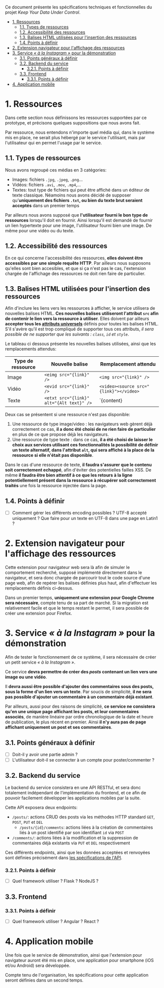 Ce document présente les spécifications techniques et fonctionnelles du projet *Keep Your Data Under Control*.

- [1. Ressources](#1-ressources)
  - [1.1. Types de ressources](#11-types-de-ressources)
  - [1.2. Accessibilité des ressources](#12-accessibilité-des-ressources)
  - [1.3. Balises HTML utilisées pour l'insertion des ressources](#13-balises-html-utilisées-pour-linsertion-des-ressources)
  - [1.4. Points à définir](#14-points-à-définir)
- [2. Extension navigateur pour l'affichage des ressources](#2-extension-navigateur-pour-laffichage-des-ressources)
- [3. Service *« à la Instagram »* pour la démonstration](#3-service--à-la-instagram--pour-la-démonstration)
  - [3.1. Points généraux à définir](#31-points-généraux-à-définir)
  - [3.2. Backend du service](#32-backend-du-service)
    - [3.2.1. Points à définir](#321-points-à-définir)
  - [3.3. Frontend](#33-frontend)
    - [3.3.1. Points à définir](#331-points-à-définir)
- [4. Application mobile](#4-application-mobile)

# 1. Ressources

Dans cette section nous définissons les ressources supportées par ce prototype, et précisons quelques suppositions que nous avons fait.

Par ressource, nous entendons n'importe quel média qui, dans le système mis en place, ne serait plus hébergé par le service l'utilisant, mais par l'utilisateur qui en permet l'usage par le service.

## 1.1. Types de ressources

Nous avons regroupé ces médias en 3 catégories:
- Images: fichiers `.jpg`, `.jpeg`, `.png`...
- Vidéos: fichiers `.avi`, `.mov`, `.mp4`,...
- Textes: tout type de fichiers qui peut être affiché dans un éditeur de texte classique. Néamoins nous avons décidé de supposer qu'**uniquement des fichiers `.txt`, ou bien du texte brut seraient acceptés** dans un premier temps

Par ailleurs nous avons supposé que **l'utilisateur fourni le bon type de ressources** lorsqu'il doit en fournir. Ainsi lorsqu'il est demandé de fournir un lien hypertexte pour une image, l'utilisateur fourni bien une image. De même pour une vidéo ou du texte.

## 1.2. Accessibilité des ressources

En ce qui concerne l'accessibilité des ressources, **elles doivent être accessibles par une simple requête HTTP**. Par ailleurs nous supposons qu'elles sont bien accesibles, et que si ça n'est pas le cas, l'extension chargée de l'affichage des ressources ne doit rien faire de particulier.

## 1.3. Balises HTML utilisées pour l'insertion des ressources

Afin d'inclure les liens vers les ressources à afficher, le service utilisera de nouvelles balises HTML. **Ces nouvelles balises utiliseront l'attribut `src` afin de contenir le lien vers la ressource à utiliser**. Elles doivent par ailleurs **accepter tous les [attributs universels](https://developer.mozilla.org/fr/docs/Web/HTML/Attributs_universels)** définis pour toutes les balises HTML. S'il s'avère qu'il est trop compliqué de supporter tous ces attributs, *il sera possible de ne supporter que les suivants : `class`, `id` et `style`*.

Le tableau ci dessous présente les nouvelles balises utilisées, ainsi que les remplacements attendus:

| Type de ressource | Nouvelle balise                          | Remplacement attendu                  |
|-------------------|------------------------------------------|---------------------------------------|
| Image             | `<eimg src="{link}" />`                  | `<img src="{link}" />`                |
| Vidéo             | `<evid src="{link}" />`                  | `<video><source src="{link}"></video>`|
| Texte             | `<etxt src="{link}" alt="{Alt text}" />` | `{content}|{Alt text}`   |

Deux cas se présentent si une ressource n'est pas disponible:
1. Une ressource de type image/video : les navigateurs web gèrent déjà correctement ce cas, **il a donc été choisi de ne rien faire de particulier** en plus de ce que propose déjà les navigateurs.
2. Une ressource de type texte : dans ce cas, **il a été choisi de laisser le choix aux services utilisant ces fonctionnalités la possibilité de définir un texte alternatif, dans l'attribut `alt`, qui sera affiché à la place de la ressource si elle n'était pas disponible**.

Dans le cas d'une ressource de texte, **il faudra s'assurer que le contenu soit correctement echappé**, afin d'éviter des potentielles failles XSS. De même **il faudra être bien attentif à ce que les retours à la ligne potentiellement présent dans la ressource à récupérer soit correctement traités** une fois la ressource injectée dans la page.

## 1.4. Points à définir

- [ ] Comment gérer les différents encoding possibles ? UTF-8 accepté uniquement ? Que faire pour un texte en UTF-8 dans une page en Latin1 ?

# 2. Extension navigateur pour l'affichage des ressources

Cette extension pour navigateur web sera là afin de simuler le comportement recherché, supposé implémenté directement dans le navigateur, et sera donc chargée de parcourir tout le code source d'une page web, afin de repérer les balises définies plus haut, afin d'effectuer les remplacements définis ci-dessus.

Dans un premier temps, **uniquement une extension pour Google Chrome sera nécessaire**, compte tenu de sa part de marché. Si la migration est relativement facile et que le temps restant le permet, il sera possible de créer une extension pour Firefox.

# 3. Service *« à la Instagram »* pour la démonstration

Afin de tester le fonctionnement de ce système, il sera nécessaire de créer un petit service *« à la Instagram »*.

Ce service **devra permettre de créer des *posts* contenant un lien vers une image ou une vidéo**.

Il **devra aussi être possible d'ajouter des commentaires sous des posts, sous la forme d'un lien vers un texte**. Par soucis de simplicité, **il ne sera pas possible d'ajouter un commentaire à un commentaire déjà existant**.

Par ailleurs, aussi pour des raisons de simplicité, **ce service ne consistera qu'en une unique page affichant les posts, et leur commentaires associés**, de manière linéaire par ordre chronologique de la date et heure de publication, le plus récent en premier. Ainsi **il n'y aura pas de page affichant uniquement un post et ses commentaires**.

## 3.1. Points généraux à définir

- [ ] Doit-il y avoir une partie admin ?
- [ ] L'utilisateur doit-il se connecter à un compte pour poster/commenter ?

## 3.2. Backend du service

Le backend du service consistera en une API RESTful, et sera donc totalement indépendant de l'implémentation du frontend, et ce afin de pouvoir facilement développer les applications mobiles par la suite.

Cette API exposera deux endpoints:

- `/posts/`: actions CRUD des posts via les méthodes HTTP standard `GET`, `POST`, `PUT` et `DEL`
  - `/posts/{id}/comments`: actions liées à la création de commentaires liés à un post identifié par son identifiant `id` via `POST`
- `/comments/`: actions liées à la modification et la suppression de commentaires déjà existants via `PUT` et `DEL` respectivement

Ces différents endpoints, ainsi que les données acceptées et renvoyées sont définies précisément dans [les spécifications de l'API](API.md).

### 3.2.1. Points à définir

- [ ] Quel framework utiliser ? Flask ? NodeJS ?

## 3.3. Frontend

### 3.3.1. Points à définir

- [ ] Quel framework utiliser ? Angular ? React ?

# 4. Application mobile

Une fois que le service de démonstration, ainsi que l'extension pour navigateur auront été mis en place, une application pour smartphone (iOS et/ou Android) sera développée.

Compte tenu de l'organisation, les spécifications pour cette application seront définies dans un second temps.
